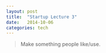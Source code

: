 ```yaml
---
layout: post
title:  "Startup Lecture 3"
date:   2014-10-06
categories: tech
---
```


> Make something people like/use.
